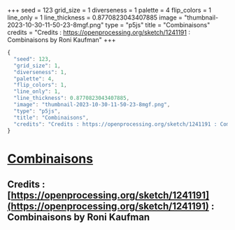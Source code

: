 +++
seed = 123
grid_size = 1
diverseness = 1
palette = 4
flip_colors = 1
line_only = 1
line_thickness = 0.8770823043407885
image = "thumbnail-2023-10-30-11-50-23-8mgf.png"
type = "p5js"
title = "Combinaisons"
credits = "Credits : https://openprocessing.org/sketch/1241191 : Combinaisons by Roni Kaufman"
+++




~~~javascript
{
  "seed": 123,
  "grid_size": 1,
  "diverseness": 1,
  "palette": 4,
  "flip_colors": 1,
  "line_only": 1,
  "line_thickness": 0.8770823043407885,
  "image": "thumbnail-2023-10-30-11-50-23-8mgf.png",
  "type": "p5js",
  "title": "Combinaisons",
  "credits": "Credits : https://openprocessing.org/sketch/1241191 : Combinaisons by Roni Kaufman"
}
~~~



# [Combinaisons](https://openprocessing.org/sketch/2066485)

## Credits : [https://openprocessing.org/sketch/1241191](https://openprocessing.org/sketch/1241191) : Combinaisons by Roni Kaufman 

